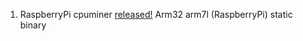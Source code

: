 1. RaspberryPi cpuminer [released!](https://t.co/2LYBdmWoLO?amp=1) Arm32 arm7l (RaspberryPi) static binary
